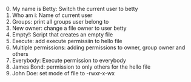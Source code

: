 0. My name is Betty: Switch the current user to betty
1. Who am i: Name of current user
2. Groups: print all groups user belong to
3. New owner: change a file owner to user betty
4. Empty!: Script that creates an empty file
5. Execute: add execute permissiin to hello file
6. Multiple permissions: adding permissions to owner, group owner and  others
7. Everybody: Execute permission to everybody
8. James Bond: permission to only others for the hello file
9. John Doe: set mode of file to -rwxr-x-wx

